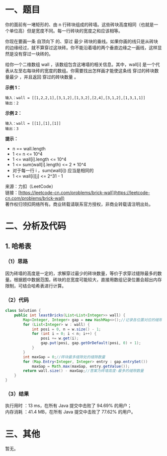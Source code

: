 # 一、题目
你的面前有一堵矩形的、由 n 行砖块组成的砖墙。这些砖块高度相同（也就是一个单位高）但是宽度不同。每一行砖块的宽度之和应该相等。       
     
你现在要画一条 自顶向下 的、穿过 最少 砖块的垂线。如果你画的线只是从砖块的边缘经过，就不算穿过这块砖。你不能沿着墙的两个垂直边缘之一画线，这样显然是没有穿过一块砖的。     
      
给你一个二维数组 wall ，该数组包含这堵墙的相关信息。其中，wall[i] 是一个代表从左至右每块砖的宽度的数组。你需要找出怎样画才能使这条线 穿过的砖块数量最少 ，并且返回 穿过的砖块数量 。      
     
**示例 1：**     
```
输入：wall = [[1,2,2,1],[3,1,2],[1,3,2],[2,4],[3,1,2],[1,3,1,1]]
输出：2
```
**示例 2：**      
```
输入：wall = [[1],[1],[1]]
输出：3
```
**提示：**     
- n == wall.length
- 1 <= n <= 10^4
- 1 <= wall[i].length <= 10^4
- 1 <= sum(wall[i].length) <= 2 * 10^4
- 对于每一行 i ，sum(wall[i]) 应当是相同的
- 1 <= wall[i][j] <= 2^31 - 1
         
         
来源：力扣（LeetCode）       
链接：[https://leetcode-cn.com/problems/brick-wall](https://leetcode-cn.com/problems/brick-wall)      
著作权归领扣网络所有。商业转载请联系官方授权，非商业转载请注明出处。      
# 二、分析及代码    
## 1. 哈希表
### （1）思路
因为砖墙的高度是一定的，求解穿过最少的砖块数量，等价于求穿过缝隙最多的数量。根据题中数据范围，砖块的总宽度可能较大，直接用数组记录位置会超出内存限制，可结合哈希表进行计算。             
### （2）代码
```java
class Solution {
    public int leastBricks(List<List<Integer>> wall) {
        Map<Integer, Integer> gap = new HashMap<>();//记录各位置对应的缝隙数
        for (List<Integer> w : wall) {
            int posi = 0, n = w.size() - 1;
            for (int i = 0; i < n; i++) {
                posi += w.get(i);
                gap.put(posi, gap.getOrDefault(posi, 0) + 1);
            }
        }
        int maxGap = 0;//砖块最多缝隙处的缝隙数量
        for (Map.Entry<Integer, Integer> entry : gap.entrySet())
            maxGap = Math.max(maxGap, entry.getValue());
        return wall.size() - maxGap;//答案为砖墙高度-最多的缝隙数量
    }
}
```
### （3）结果
执行用时 ：13 ms，在所有 Java 提交中击败了 94.69% 的用户；    
内存消耗 ：41.4 MB，在所有 Java 提交中击败了 77.62% 的用户。      
# 三、其他
暂无。  
